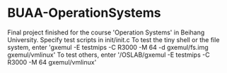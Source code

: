 # BUAA-OperationSystems
Final project finished for the course 'Operation Systems' in Beihang University.
Specify test scripts in init/init.c
To test the tiny shell or the file system, enter 'gxemul -E testmips -C R3000 -M 64 -d gxemul/fs.img gxemul/vmlinux'
To test others, enter '/OSLAB/gxemul -E testmips -C R3000 -M 64 gxemul/vmlinux'
